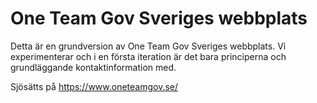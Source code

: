 # One Team Gov Sveriges webbplats

Detta är en grundversion av One Team Gov Sveriges webbplats. Vi experimenterar och i en första iteration är det bara principerna och grundläggande kontaktinformation med.

Sjösätts på https://www.oneteamgov.se/
